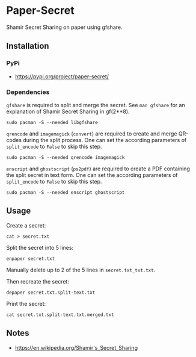 # Paper-Secret

Shamir Secret Sharing on paper using gfshare.

## Installation

### PyPi

* https://pypi.org/project/paper-secret/

### Dependencies

`gfshare` is required to split and merge the secret.
See `man gfshare` for an explanation of Shamir Secret Sharing in gf(2**8).

```shell
sudo pacman -S --needed libgfshare
```

`qrencode` and `imagemagick` (`convert`) are required to create and merge QR-codes during the split process.
One can set the according parameters of `split_encode` to `False` to skip this step.

```shell
sudo pacman -S --needed qrencode imagemagick
```

`enscript` and `ghostscript` (`ps2pdf`) are required to create a PDF containing the split secret in text form.
One can set the according parameters of `split_encode` to `False` to skip this step.

```shell
sudo pacman -S --needed enscript ghostscript
```

## Usage

Create a secret:

```shell
cat > secret.txt
```

Split the secret into 5 lines:

```shell
enpaper secret.txt
```

Manually delete up to 2 of the 5 lines in `secret.txt_txt.txt`.

Then recreate the secret:

```shell
depaper secret.txt.split-text.txt
```

Print the secret:

```shell
cat secret.txt.split-text.txt.merged.txt
```

## Notes

* https://en.wikipedia.org/Shamir's_Secret_Sharing
